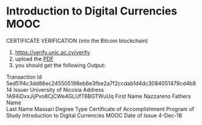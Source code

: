 # Introduction to Digital Currencies MOOC

CERTIFICATE VERIFICATION (into the Bitcoin blockchain)

1. https://verify.unic.ac.cy/verify
2. upload the [PDF]()
3. you should get the following Output:

Transaction Id 	5ed51f4c3dd86ec245505198eb6e3fbe2a7f2ccdab1d4dc3084051479cd4b814
Issuer 	University of Nicosia
Address 	1A94iDxxJijPvo8CjCWe4GLUfT6BGTWuUq
First Name 	Nazzareno
Fathers Name 	
Last Name 	Massari
Degree Type 	Certificate of Accomplishment
Program of Study 	Introduction to Digital Currencies MOOC
Date of Issue 	4-Dec-18
